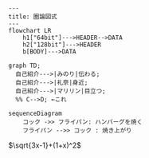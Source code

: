 ```mermaid
---
title: 圏論図式　
---
flowchart LR
    h1["64bit"]--->HEADER-->DATA
    h2["128bit"]--->HEADER
    b[BODY]--->DATA
```

```mermaid
graph TD;
  自己紹介--->|みのり|伝わる;
  自己紹介--->|礼奈|身近;
  自己紹介--->|マリリン|目立つ;
  %% C-->D; ←これ
```
```mermaid
sequenceDiagram
    コック ->> フライパン: ハンバーグを焼く
    フライパン -->> コック : 焼き上がり

```
$\sqrt{3x-1}+(1+x)^2$
